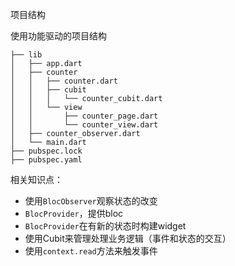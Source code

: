 

项目结构

使用功能驱动的项目结构

```
├── lib
│   ├── app.dart
│   ├── counter
│   │   ├── counter.dart
│   │   ├── cubit
│   │   │   └── counter_cubit.dart
│   │   └── view
│   │       ├── counter_page.dart
│   │       └── counter_view.dart
│   ├── counter_observer.dart
│   └── main.dart
├── pubspec.lock
├── pubspec.yaml
```

相关知识点：

- 使用`BlocObserver`观察状态的改变
- `BlocProvider`，提供bloc
- `BlocProvider`在有新的状态时构建widget
- 使用Cubit来管理处理业务逻辑（事件和状态的交互）
- 使用`context.read`方法来触发事件



